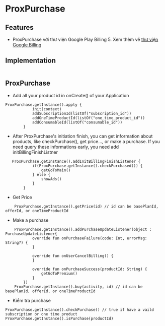 # ProxPurchase

## Features

- ProxPurchase với thư viện Google Play Billing 5. Xem thêm về [thư viện  Google Billing]

## Implementation

```

```


## ProxPurchase
- Add all your product id in onCreate() of your Application

```
ProxPurchase.getInstance().apply {
            init(context)
            addSubscriptionId(listOf("subscription_id"))
            addOneTimeProductId(listOf("one_time_product_id"))
            addConsumableId(listOf("consumable_id"))
        }
```

- After ProxPurchase's initiation finish, you can get information about products, like checkPurchase(), get price..., or make a purchase. If you need query these informations early, you need add initBillingFinishListner

```
   ProxPurchase.getInstance().addInitBillingFinishListener {
            if(ProxPurchase.getInstance().checkPurchased()) {
                getGoToMain()
            } else {
                showAds()
            }
        }
```

- Get Price

```
    ProxPurchase.getInstance().getPrice(id) // id can be basePlanId, offerId, or oneTimeProductId

```

- Make a purchase

```
    ProxPurchase.getInstance().addPurchaseUpdateListener(object : PurchaseUpdateListener{
            override fun onPurchaseFailure(code: Int, errorMsg: String?) {
            }

            override fun onUserCancelBilling() {
            }

            override fun onPurchaseSuccess(productId: String) {
                getGoToPremium()
            }
        })
    ProxPurchase.getInstance().buy(activity, id) // id can be basePlanId, offerId, or oneTimeProductId
```

- Kiểm tra purchase

```
ProxPurchase.getInstance().checkPurchase() // true if have a vaild subscription or one time product
ProxPurchase.getInstance().isPurchase(productId)
```

[thư viện Google Billing]: <https://support.google.com/googleplay/android-developer/answer/12154973?hl=vi&ref_topic=345289>

[đây]: <https://www.figma.com/file/cqG2LMeQvsKliLBKBZEmFq/Document_Remote_Sale?node-id=0%3A1>

[Gulp]: <http://gulpjs.com>

[PlDb]: <https://github.com/joemccann/dillinger/tree/master/plugins/dropbox/README.md>

[PlGh]: <https://github.com/joemccann/dillinger/tree/master/plugins/github/README.md>

[PlGd]: <https://github.com/joemccann/dillinger/tree/master/plugins/googledrive/README.md>

[PlOd]: <https://github.com/joemccann/dillinger/tree/master/plugins/onedrive/README.md>

[PlMe]: <https://github.com/joemccann/dillinger/tree/master/plugins/medium/README.md>

[PlGa]: <https://github.com/RahulHP/dillinger/blob/master/plugins/googleanalytics/README.md>
